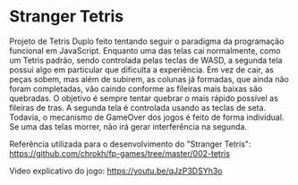 # Stranger Tetris
Projeto de Tetris Duplo feito tentando seguir o paradigma da programação funcional em JavaScript. Enquanto uma das telas cai normalmente, como um Tetris padrão, sendo controlada pelas teclas de WASD, a segunda tela possui algo em particular que dificulta a experiência. Em vez de cair, as peças sobem, mas além de subirem, as colunas já formadas, que ainda não foram completadas, vão caindo conforme as fileiras mais baixas são quebradas. O objetivo é sempre tentar quebrar o mais rápido possível as fileiras de tras. A segunda tela é controlada usando as teclas de seta. Todavia, o mecanismo de GameOver dos jogos é feito de forma individual. Se uma das telas morrer, não irá gerar interferência na segunda.

Referência utilizada para o desenvolvimento do "Stranger Tetris":
https://github.com/chrokh/fp-games/tree/master/002-tetris

Video explicativo do jogo: https://youtu.be/qJzP3DSYh3o
